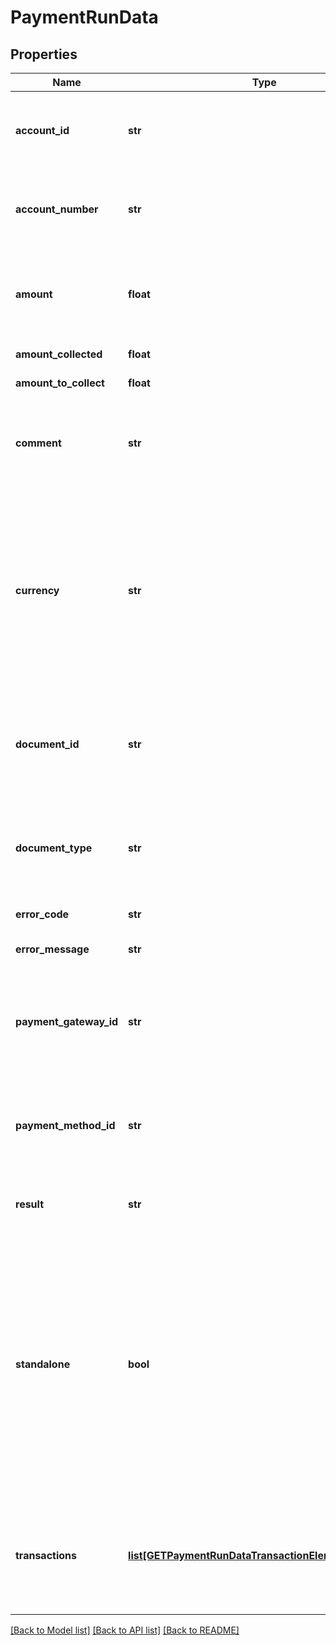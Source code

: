 # PaymentRunData

## Properties
Name | Type | Description | Notes
------------ | ------------- | ------------- | -------------
**account_id** | **str** | The customer account ID specified in the &#x60;data&#x60; field when creating the payment run.  | [optional] 
**account_number** | **str** | The customer account number specified in the &#x60;data&#x60; field when creating the payment run.  | [optional] 
**amount** | **float** | The amount specified in the &#x60;data&#x60; field when creating the payment run. &#x60;null&#x60; is returned if it was not specified.  | [optional] 
**amount_collected** | **float** | The amount that is collected.  | [optional] 
**amount_to_collect** | **float** | The amount to be collected.  | [optional] 
**comment** | **str** | The comment specified in the &#x60;data&#x60; field when creating the payment run. &#x60;null&#x60; is returned if it was not specified.  | [optional] 
**currency** | **str** | This field is only available if support for standalone payments is enabled.  The currency of the standalone payment. The currency of the standalone payment can be different from the payment currency defined in the customer account settings.  | [optional] 
**document_id** | **str** | The billing document ID specified in the &#x60;data&#x60; field when creating the payment run. &#x60;null&#x60; is returned if it was not specified.  | [optional] 
**document_type** | **str** | The billing document type specified in the &#x60;data&#x60; field when creating the payment run. &#x60;null&#x60; is returned if it was not specified.  | [optional] 
**error_code** | **str** | The error code of the response.  | [optional] 
**error_message** | **str** | The detailed information of the error response.  | [optional] 
**payment_gateway_id** | **str** | The payment gateway ID specified in the &#x60;data&#x60; field when creating the payment run. &#x60;null&#x60; is returned if it was not specified.  | [optional] 
**payment_method_id** | **str** | The payment method ID specified in the &#x60;data&#x60; field when creating the payment run. &#x60;null&#x60; is returned if it was not specified.  | [optional] 
**result** | **str** | Indicates whether the data is processed successfully or not.  | [optional] 
**standalone** | **bool** | This field is only available if the support for standalone payment is enabled.  The value &#x60;true&#x60; indicates this is a standalone payment that is created and processed in Zuora through Zuora gateway integration but will be settled outside of Zuora. No settlement data will be created. The standalone payment cannot be applied, unapplied, or transferred.  | [optional] 
**transactions** | [**list[GETPaymentRunDataTransactionElementResponse]**](GETPaymentRunDataTransactionElementResponse.md) | Container for transactions that apply to the current request. Each element contains an array of the settlement/payment applied to the record.  | [optional] 

[[Back to Model list]](../README.md#documentation-for-models) [[Back to API list]](../README.md#documentation-for-api-endpoints) [[Back to README]](../README.md)


